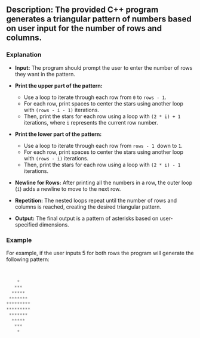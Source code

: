 ## Description: The provided C++ program generates a triangular pattern of numbers based on user input for the number of rows and columns. 

### Explanation

- **Input:** The program should prompt the user to enter the number of rows they want in the pattern.
- **Print the upper part of the pattern:**
    - Use a loop to iterate through each row from `0` to `rows - 1`.
    - For each row, print spaces to center the stars using another loop with `(rows - i - 1)` iterations.
    - Then, print the stars for each row using a loop with `(2 * i) + 1` iterations, where `i` represents the current row number.
- **Print the lower part of the pattern:**
    - Use a loop to iterate through each row from `rows - 1 `down to `1`.
    - For each row, print spaces to center the stars using another loop with `(rows - i)` iterations.
    - Then, print the stars for each row using a loop with `(2 * i) - 1` iterations.
- **Newline for Rows:** After printing all the numbers in a row, the outer loop (`i`) adds a newline to move to the next row.

- **Repetition:** The nested loops repeat until the number of rows and columns is reached, creating the desired triangular pattern.

- **Output:** The final output is a pattern of asterisks based on user-specified dimensions.

### Example
For example, if the user inputs 5 for both rows the program will generate the following pattern:
<br/>
<br/>
```cpp

    *
   ***
  *****
 *******
*********
*********
 *******
  *****
   ***
    *

```
